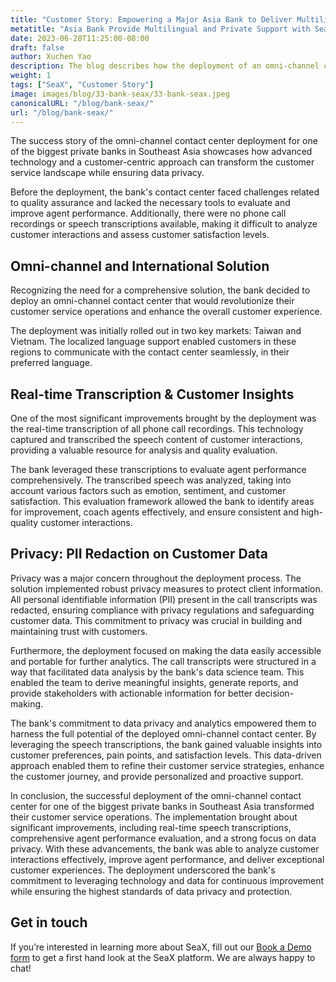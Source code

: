 ```yaml
---
title: "Customer Story: Empowering a Major Asia Bank to Deliver Multilingual and Privacy-focused Support to Customers"
metatitle: "Asia Bank Provide Multilingual and Private Support with SeaX"
date: 2023-06-28T11:25:00-08:00
draft: false
author: Xuchen Yao
description: The blog describes how the deployment of an omni-channel contact center revolutionized the customer service landscape for a major private bank in Southeast Asia, enhancing agent performance through real-time speech transcriptions, data-driven insights, and robust data privacy measures.
weight: 1
tags: ["SeaX", "Customer Story"]
image: images/blog/33-bank-seax/33-bank-seax.jpeg
canonicalURL: "/blog/bank-seax/"
url: "/blog/bank-seax/"
---
```



The success story of the omni-channel contact center deployment for one of the biggest private banks in Southeast Asia showcases how advanced technology and a customer-centric approach can transform the customer service landscape while ensuring data privacy.

Before the deployment, the bank's contact center faced challenges related to quality assurance and lacked the necessary tools to evaluate and improve agent performance. Additionally, there were no phone call recordings or speech transcriptions available, making it difficult to analyze customer interactions and assess customer satisfaction levels.

## Omni-channel and International Solution

Recognizing the need for a comprehensive solution, the bank decided to deploy an omni-channel contact center that would revolutionize their customer service operations and enhance the overall customer experience.

The deployment was initially rolled out in two key markets: Taiwan and Vietnam. The localized language support enabled customers in these regions to communicate with the contact center seamlessly, in their preferred language.

## Real-time Transcription & Customer Insights
One of the most significant improvements brought by the deployment was the real-time transcription of all phone call recordings. This technology captured and transcribed the speech content of customer interactions, providing a valuable resource for analysis and quality evaluation.

The bank leveraged these transcriptions to evaluate agent performance comprehensively. The transcribed speech was analyzed, taking into account various factors such as emotion, sentiment, and customer satisfaction. This evaluation framework allowed the bank to identify areas for improvement, coach agents effectively, and ensure consistent and high-quality customer interactions.

## Privacy: PII Redaction on Customer Data
Privacy was a major concern throughout the deployment process. The solution implemented robust privacy measures to protect client information. All personal identifiable information (PII) present in the call transcripts was redacted, ensuring compliance with privacy regulations and safeguarding customer data. This commitment to privacy was crucial in building and maintaining trust with customers.

Furthermore, the deployment focused on making the data easily accessible and portable for further analytics. The call transcripts were structured in a way that facilitated data analysis by the bank's data science team. This enabled the team to derive meaningful insights, generate reports, and provide stakeholders with actionable information for better decision-making.

The bank's commitment to data privacy and analytics empowered them to harness the full potential of the deployed omni-channel contact center. By leveraging the speech transcriptions, the bank gained valuable insights into customer preferences, pain points, and satisfaction levels. This data-driven approach enabled them to refine their customer service strategies, enhance the customer journey, and provide personalized and proactive support.

In conclusion, the successful deployment of the omni-channel contact center for one of the biggest private banks in Southeast Asia transformed their customer service operations. The implementation brought about significant improvements, including real-time speech transcriptions, comprehensive agent performance evaluation, and a strong focus on data privacy. With these advancements, the bank was able to analyze customer interactions effectively, improve agent performance, and deliver exceptional customer experiences. The deployment underscored the bank's commitment to leveraging technology and data for continuous improvement while ensuring the highest standards of data privacy and protection.

## Get in touch

If you’re interested in learning more about SeaX, fill out our [Book a Demo form](https://meetings.hubspot.com/seasalt-ai/seasalt-meeting) to get a first hand look at the SeaX platform. We are always happy to chat!